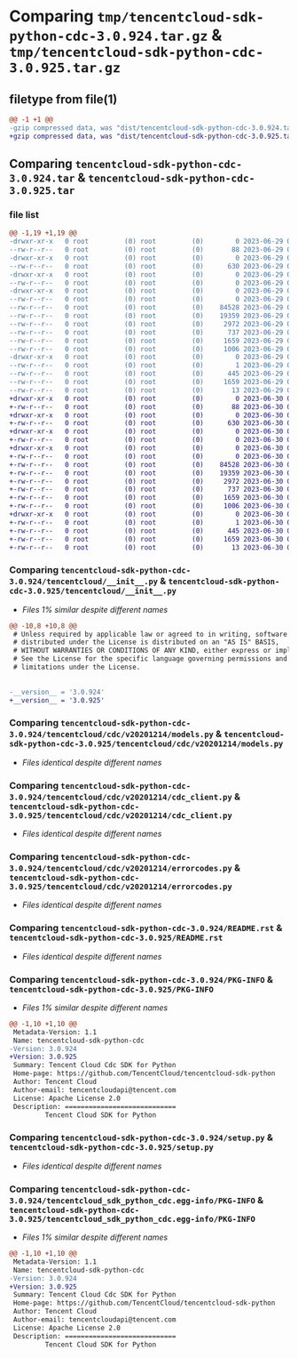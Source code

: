 # Comparing `tmp/tencentcloud-sdk-python-cdc-3.0.924.tar.gz` & `tmp/tencentcloud-sdk-python-cdc-3.0.925.tar.gz`

## filetype from file(1)

```diff
@@ -1 +1 @@
-gzip compressed data, was "dist/tencentcloud-sdk-python-cdc-3.0.924.tar", last modified: Thu Jun 29 00:25:56 2023, max compression
+gzip compressed data, was "dist/tencentcloud-sdk-python-cdc-3.0.925.tar", last modified: Fri Jun 30 02:02:23 2023, max compression
```

## Comparing `tencentcloud-sdk-python-cdc-3.0.924.tar` & `tencentcloud-sdk-python-cdc-3.0.925.tar`

### file list

```diff
@@ -1,19 +1,19 @@
-drwxr-xr-x   0 root         (0) root         (0)        0 2023-06-29 00:25:56.000000 tencentcloud-sdk-python-cdc-3.0.924/
--rw-r--r--   0 root         (0) root         (0)       88 2023-06-29 00:25:56.000000 tencentcloud-sdk-python-cdc-3.0.924/setup.cfg
-drwxr-xr-x   0 root         (0) root         (0)        0 2023-06-29 00:25:56.000000 tencentcloud-sdk-python-cdc-3.0.924/tencentcloud/
--rw-r--r--   0 root         (0) root         (0)      630 2023-06-29 00:25:56.000000 tencentcloud-sdk-python-cdc-3.0.924/tencentcloud/__init__.py
-drwxr-xr-x   0 root         (0) root         (0)        0 2023-06-29 00:25:56.000000 tencentcloud-sdk-python-cdc-3.0.924/tencentcloud/cdc/
--rw-r--r--   0 root         (0) root         (0)        0 2023-06-29 00:25:56.000000 tencentcloud-sdk-python-cdc-3.0.924/tencentcloud/cdc/__init__.py
-drwxr-xr-x   0 root         (0) root         (0)        0 2023-06-29 00:25:56.000000 tencentcloud-sdk-python-cdc-3.0.924/tencentcloud/cdc/v20201214/
--rw-r--r--   0 root         (0) root         (0)        0 2023-06-29 00:25:56.000000 tencentcloud-sdk-python-cdc-3.0.924/tencentcloud/cdc/v20201214/__init__.py
--rw-r--r--   0 root         (0) root         (0)    84528 2023-06-29 00:25:56.000000 tencentcloud-sdk-python-cdc-3.0.924/tencentcloud/cdc/v20201214/models.py
--rw-r--r--   0 root         (0) root         (0)    19359 2023-06-29 00:25:56.000000 tencentcloud-sdk-python-cdc-3.0.924/tencentcloud/cdc/v20201214/cdc_client.py
--rw-r--r--   0 root         (0) root         (0)     2972 2023-06-29 00:25:56.000000 tencentcloud-sdk-python-cdc-3.0.924/tencentcloud/cdc/v20201214/errorcodes.py
--rw-r--r--   0 root         (0) root         (0)      737 2023-06-29 00:25:56.000000 tencentcloud-sdk-python-cdc-3.0.924/README.rst
--rw-r--r--   0 root         (0) root         (0)     1659 2023-06-29 00:25:56.000000 tencentcloud-sdk-python-cdc-3.0.924/PKG-INFO
--rw-r--r--   0 root         (0) root         (0)     1006 2023-06-29 00:25:56.000000 tencentcloud-sdk-python-cdc-3.0.924/setup.py
-drwxr-xr-x   0 root         (0) root         (0)        0 2023-06-29 00:25:56.000000 tencentcloud-sdk-python-cdc-3.0.924/tencentcloud_sdk_python_cdc.egg-info/
--rw-r--r--   0 root         (0) root         (0)        1 2023-06-29 00:25:56.000000 tencentcloud-sdk-python-cdc-3.0.924/tencentcloud_sdk_python_cdc.egg-info/dependency_links.txt
--rw-r--r--   0 root         (0) root         (0)      445 2023-06-29 00:25:56.000000 tencentcloud-sdk-python-cdc-3.0.924/tencentcloud_sdk_python_cdc.egg-info/SOURCES.txt
--rw-r--r--   0 root         (0) root         (0)     1659 2023-06-29 00:25:56.000000 tencentcloud-sdk-python-cdc-3.0.924/tencentcloud_sdk_python_cdc.egg-info/PKG-INFO
--rw-r--r--   0 root         (0) root         (0)       13 2023-06-29 00:25:56.000000 tencentcloud-sdk-python-cdc-3.0.924/tencentcloud_sdk_python_cdc.egg-info/top_level.txt
+drwxr-xr-x   0 root         (0) root         (0)        0 2023-06-30 02:02:23.000000 tencentcloud-sdk-python-cdc-3.0.925/
+-rw-r--r--   0 root         (0) root         (0)       88 2023-06-30 02:02:23.000000 tencentcloud-sdk-python-cdc-3.0.925/setup.cfg
+drwxr-xr-x   0 root         (0) root         (0)        0 2023-06-30 02:02:23.000000 tencentcloud-sdk-python-cdc-3.0.925/tencentcloud/
+-rw-r--r--   0 root         (0) root         (0)      630 2023-06-30 02:02:23.000000 tencentcloud-sdk-python-cdc-3.0.925/tencentcloud/__init__.py
+drwxr-xr-x   0 root         (0) root         (0)        0 2023-06-30 02:02:23.000000 tencentcloud-sdk-python-cdc-3.0.925/tencentcloud/cdc/
+-rw-r--r--   0 root         (0) root         (0)        0 2023-06-30 02:02:23.000000 tencentcloud-sdk-python-cdc-3.0.925/tencentcloud/cdc/__init__.py
+drwxr-xr-x   0 root         (0) root         (0)        0 2023-06-30 02:02:23.000000 tencentcloud-sdk-python-cdc-3.0.925/tencentcloud/cdc/v20201214/
+-rw-r--r--   0 root         (0) root         (0)        0 2023-06-30 02:02:23.000000 tencentcloud-sdk-python-cdc-3.0.925/tencentcloud/cdc/v20201214/__init__.py
+-rw-r--r--   0 root         (0) root         (0)    84528 2023-06-30 02:02:23.000000 tencentcloud-sdk-python-cdc-3.0.925/tencentcloud/cdc/v20201214/models.py
+-rw-r--r--   0 root         (0) root         (0)    19359 2023-06-30 02:02:23.000000 tencentcloud-sdk-python-cdc-3.0.925/tencentcloud/cdc/v20201214/cdc_client.py
+-rw-r--r--   0 root         (0) root         (0)     2972 2023-06-30 02:02:23.000000 tencentcloud-sdk-python-cdc-3.0.925/tencentcloud/cdc/v20201214/errorcodes.py
+-rw-r--r--   0 root         (0) root         (0)      737 2023-06-30 02:02:23.000000 tencentcloud-sdk-python-cdc-3.0.925/README.rst
+-rw-r--r--   0 root         (0) root         (0)     1659 2023-06-30 02:02:23.000000 tencentcloud-sdk-python-cdc-3.0.925/PKG-INFO
+-rw-r--r--   0 root         (0) root         (0)     1006 2023-06-30 02:02:23.000000 tencentcloud-sdk-python-cdc-3.0.925/setup.py
+drwxr-xr-x   0 root         (0) root         (0)        0 2023-06-30 02:02:23.000000 tencentcloud-sdk-python-cdc-3.0.925/tencentcloud_sdk_python_cdc.egg-info/
+-rw-r--r--   0 root         (0) root         (0)        1 2023-06-30 02:02:23.000000 tencentcloud-sdk-python-cdc-3.0.925/tencentcloud_sdk_python_cdc.egg-info/dependency_links.txt
+-rw-r--r--   0 root         (0) root         (0)      445 2023-06-30 02:02:23.000000 tencentcloud-sdk-python-cdc-3.0.925/tencentcloud_sdk_python_cdc.egg-info/SOURCES.txt
+-rw-r--r--   0 root         (0) root         (0)     1659 2023-06-30 02:02:23.000000 tencentcloud-sdk-python-cdc-3.0.925/tencentcloud_sdk_python_cdc.egg-info/PKG-INFO
+-rw-r--r--   0 root         (0) root         (0)       13 2023-06-30 02:02:23.000000 tencentcloud-sdk-python-cdc-3.0.925/tencentcloud_sdk_python_cdc.egg-info/top_level.txt
```

### Comparing `tencentcloud-sdk-python-cdc-3.0.924/tencentcloud/__init__.py` & `tencentcloud-sdk-python-cdc-3.0.925/tencentcloud/__init__.py`

 * *Files 1% similar despite different names*

```diff
@@ -10,8 +10,8 @@
 # Unless required by applicable law or agreed to in writing, software
 # distributed under the License is distributed on an "AS IS" BASIS,
 # WITHOUT WARRANTIES OR CONDITIONS OF ANY KIND, either express or implied.
 # See the License for the specific language governing permissions and
 # limitations under the License.
 
 
-__version__ = '3.0.924'
+__version__ = '3.0.925'
```

### Comparing `tencentcloud-sdk-python-cdc-3.0.924/tencentcloud/cdc/v20201214/models.py` & `tencentcloud-sdk-python-cdc-3.0.925/tencentcloud/cdc/v20201214/models.py`

 * *Files identical despite different names*

### Comparing `tencentcloud-sdk-python-cdc-3.0.924/tencentcloud/cdc/v20201214/cdc_client.py` & `tencentcloud-sdk-python-cdc-3.0.925/tencentcloud/cdc/v20201214/cdc_client.py`

 * *Files identical despite different names*

### Comparing `tencentcloud-sdk-python-cdc-3.0.924/tencentcloud/cdc/v20201214/errorcodes.py` & `tencentcloud-sdk-python-cdc-3.0.925/tencentcloud/cdc/v20201214/errorcodes.py`

 * *Files identical despite different names*

### Comparing `tencentcloud-sdk-python-cdc-3.0.924/README.rst` & `tencentcloud-sdk-python-cdc-3.0.925/README.rst`

 * *Files identical despite different names*

### Comparing `tencentcloud-sdk-python-cdc-3.0.924/PKG-INFO` & `tencentcloud-sdk-python-cdc-3.0.925/PKG-INFO`

 * *Files 1% similar despite different names*

```diff
@@ -1,10 +1,10 @@
 Metadata-Version: 1.1
 Name: tencentcloud-sdk-python-cdc
-Version: 3.0.924
+Version: 3.0.925
 Summary: Tencent Cloud Cdc SDK for Python
 Home-page: https://github.com/TencentCloud/tencentcloud-sdk-python
 Author: Tencent Cloud
 Author-email: tencentcloudapi@tencent.com
 License: Apache License 2.0
 Description: ============================
         Tencent Cloud SDK for Python
```

### Comparing `tencentcloud-sdk-python-cdc-3.0.924/setup.py` & `tencentcloud-sdk-python-cdc-3.0.925/setup.py`

 * *Files identical despite different names*

### Comparing `tencentcloud-sdk-python-cdc-3.0.924/tencentcloud_sdk_python_cdc.egg-info/PKG-INFO` & `tencentcloud-sdk-python-cdc-3.0.925/tencentcloud_sdk_python_cdc.egg-info/PKG-INFO`

 * *Files 1% similar despite different names*

```diff
@@ -1,10 +1,10 @@
 Metadata-Version: 1.1
 Name: tencentcloud-sdk-python-cdc
-Version: 3.0.924
+Version: 3.0.925
 Summary: Tencent Cloud Cdc SDK for Python
 Home-page: https://github.com/TencentCloud/tencentcloud-sdk-python
 Author: Tencent Cloud
 Author-email: tencentcloudapi@tencent.com
 License: Apache License 2.0
 Description: ============================
         Tencent Cloud SDK for Python
```

